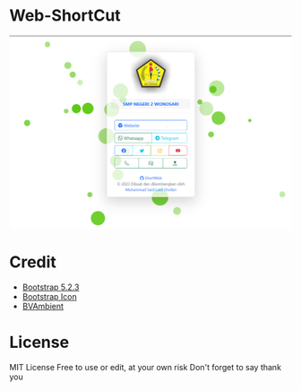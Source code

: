 # Web-ShortCut

![Screenshoot](/screenshoot/ss1.png)

# Credit

- [Bootstrap 5.2.3](https://getbootstrap.com)
- [Bootstrap Icon](https://icons.getbootstrap.com/)
- [BVAmbient](https://bmsvieira.github.io/BVAmbient/)

# License

MIT License
Free to use or edit, at your own risk
Don't forget to say thank you
